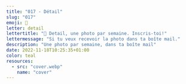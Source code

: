 ```yaml
---
title: "017 - Détail"
slug: "017"
emoji: 👀
letter: detail
lettertitle: "👀 Detail, une photo par semaine. Inscris-toi!"
lettermessage: "Si tu veux recevoir la photo dans ta boîte mail."
description: "Une photo par semaine, dans ta boîte mail"
date: 2022-11-18T10:25:35+01:00
color: teal
resources:
  - src: "cover.webp"
    name: "cover"
---
```


